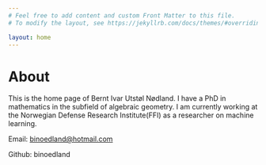 ```yaml
---
# Feel free to add content and custom Front Matter to this file.
# To modify the layout, see https://jekyllrb.com/docs/themes/#overriding-theme-defaults

layout: home
---
```


# About

This is the home page of Bernt Ivar Utstøl Nødland. I have a PhD in mathematics in the subfield of algebraic geometry. I am currently working at the Norwegian Defense Research Institute(FFI) as a researcher on machine learning.

Email: binoedland@hotmail.com

Github: binoedland
